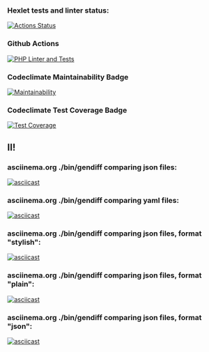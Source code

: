 ### Hexlet tests and linter status:
[![Actions Status](https://github.com/Ludmila398/php-project-48/workflows/hexlet-check/badge.svg)](https://github.com/Ludmila398/php-project-48/actions)

### Github Actions
[![PHP Linter and Tests](https://github.com/Ludmila398/php-project-48/actions/workflows/main.yml/badge.svg)](https://github.com/Ludmila398/php-project-48/actions/workflows/main.yml)

### Codeclimate Maintainability Badge
[![Maintainability](https://api.codeclimate.com/v1/badges/13bd7859279f11041dc4/maintainability)](https://codeclimate.com/github/Ludmila398/php-project-diff-generator/maintainability)

### Codeclimate Test Coverage Badge
[![Test Coverage](https://api.codeclimate.com/v1/badges/13bd7859279f11041dc4/test_coverage)](https://codeclimate.com/github/Ludmila398/php-project-diff-generator/test_coverage)

## II!


### asciinema.org ./bin/gendiff comparing json files:
[![asciicast](https://asciinema.org/a/tLwZk2AN09kjQDemsZ6CdEPjx.svg)](https://asciinema.org/a/tLwZk2AN09kjQDemsZ6CdEPjx)

### asciinema.org ./bin/gendiff comparing yaml files:
[![asciicast](https://asciinema.org/a/Vih2GPNGo34FCWmXS0c1fpVFc.svg)](https://asciinema.org/a/Vih2GPNGo34FCWmXS0c1fpVFc)

### asciinema.org ./bin/gendiff comparing json files, format "stylish":
[![asciicast](https://asciinema.org/a/kQNnqMcnsBvt4ZYZap1qVc8DE.svg)](https://asciinema.org/a/kQNnqMcnsBvt4ZYZap1qVc8DE)

### asciinema.org ./bin/gendiff comparing json files, format "plain":
[![asciicast](https://asciinema.org/a/Iwh3qrDJd1S5GFtQ6V9mLuzs5.svg)](https://asciinema.org/a/Iwh3qrDJd1S5GFtQ6V9mLuzs5)

### asciinema.org ./bin/gendiff comparing json files, format "json":
[![asciicast](https://asciinema.org/a/8TpP8hEnRkEX3xbNm64Zr8RBP.svg)](https://asciinema.org/a/8TpP8hEnRkEX3xbNm64Zr8RBP)